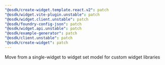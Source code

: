 ```yaml
---
"@osdk/create-widget.template.react.v2": patch
"@osdk/widget.vite-plugin.unstable": patch
"@osdk/widget.client.unstable": patch
"@osdk/foundry-config-json": patch
"@osdk/widget.api.unstable": patch
"@osdk/example-generator": patch
"@osdk/client.unstable": patch
"@osdk/create-widget": patch
---
```


Move from a single-widget to widget set model for custom widget libraries
